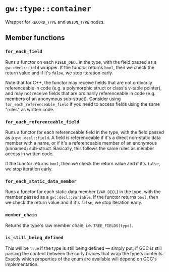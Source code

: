 
# `gw::type::container`

Wrapper for `RECORD_TYPE` and `UNION_TYPE` nodes.

## Member functions

### `for_each_field`

Runs a functor on each `FIELD_DECL` in the type, with the field passed as a `gw::decl::field` wrapper. If the functor returns `bool`, then we check the return value and if it's `false`, we stop iteration early.

Note that for C++, the functor may receive fields that are not ordinarily referenceable in code (e.g. a polymorphic struct or class's v-table pointer), and may not receive fields that are ordinarily referenceable in code (e.g. members of an anonymous sub-struct). Consider using `for_each_referenceable_field` if you need to access fields using the same "rules" as written code.

### `for_each_referenceable_field`

Runs a functor for each referenceable field in the type, with the field passed as a `gw::decl::field`. A field is referenceable if it's a direct non-static data member with a name, or if it's a referenceable member of an anonymous (unnamed) sub-struct. Basically, this follows the same rules as member access in written code.

If the functor returns `bool`, then we check the return value and if it's `false`, we stop iteration early.

### `for_each_static_data_member`

Runs a functor for each static data member (`VAR_DECL`) in the type, with the member passed as a `gw::decl::variable`. If the functor returns `bool`, then we check the return value and if it's `false`, we stop iteration early.

### `member_chain`

Returns the type's raw member chain, i.e. `TREE_FIELDS(type)`.

### `is_still_being_defined`

This will be `true` if the type is still being defined &mdash; simply put, if GCC is still parsing the content between the curly braces that wrap the type's contents. Exactly which properties of the enum are available will depend on GCC's implementation.